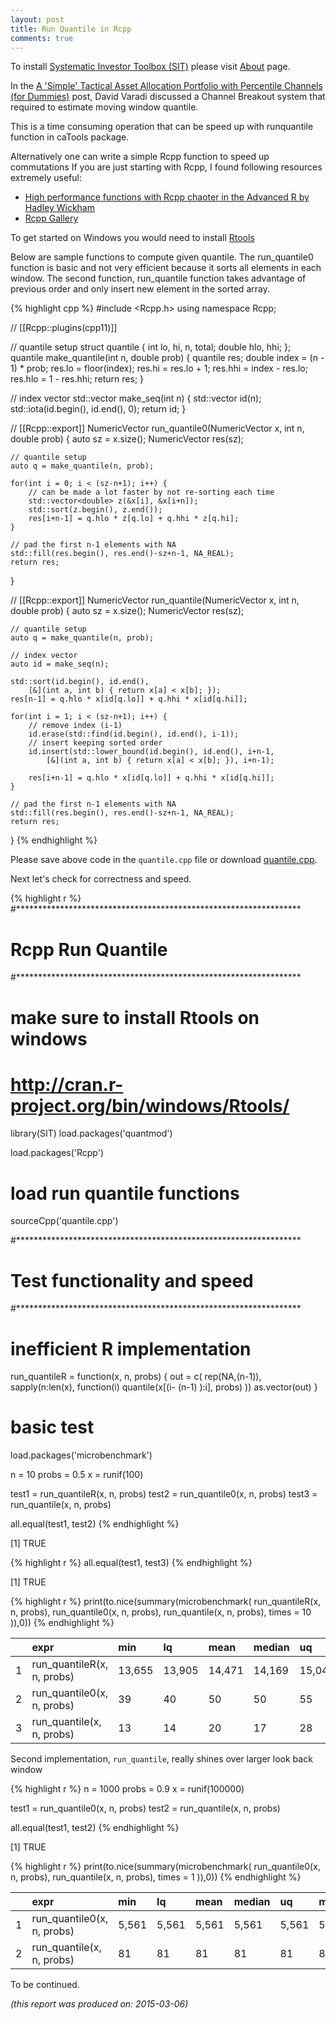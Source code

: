 ```yaml
---
layout: post
title: Run Quantile in Rcpp
comments: true
---
```



To install [Systematic Investor Toolbox (SIT)](https://github.com/systematicinvestor/SIT) please visit [About](',base.url,'about) page.





In the [A 'Simple' Tactical Asset Allocation Portfolio with Percentile Channels (for Dummies)](https://cssanalytics.wordpress.com/2015/02/08/a-simple-tactical-asset-allocation-portfolio-with-percentile-channels-for-dummies/)
post, David Varadi discussed a Channel Breakout system that required to estimate moving window quantile.

This is a time consuming operation that can be speed up with runquantile function in caTools package.

Alternatively one can write a simple Rcpp function to speed up commutations If you are just starting 
with Rcpp, I found following resources extremely useful:

* [High performance functions with Rcpp chaoter in the Advanced R by Hadley Wickham](http://adv-r.had.co.nz/Rcpp.html)
* [Rcpp Gallery](http://gallery.rcpp.org/)

To get started on Windows you would need to install [Rtools](http://cran.r-project.org/bin/windows/Rtools/)

Below are sample functions to compute given quantile. The run_quantile0 function is basic and not
very efficient because it sorts all elements in each window. The second function, run_quantile
function takes advantage of previous order and only insert new element in the sorted array.

{% highlight cpp %}
#include <Rcpp.h>
using namespace Rcpp;

// [[Rcpp::plugins(cpp11)]]

// quantile setup
struct quantile {
	int lo, hi, n, total;
	double hlo, hhi;
};
quantile make_quantile(int n, double prob) {
	quantile res;
	double index = (n - 1) * prob;
	res.lo = floor(index);
	res.hi = res.lo + 1;
	res.hhi = index - res.lo;
	res.hlo = 1 - res.hhi;
	return res;	
}

// index vector
std::vector<int> make_seq(int n) {
	std::vector<int> id(n);
	std::iota(id.begin(), id.end(), 0);
	return id;
}

// [[Rcpp::export]]
NumericVector run_quantile0(NumericVector x, int n, double prob) {
	auto sz = x.size();
	NumericVector res(sz);	
	
	// quantile setup
	auto q = make_quantile(n, prob);

    for(int i = 0; i < (sz-n+1); i++) {
    	// can be made a lot faster by not re-sorting each time
    	std::vector<double> z(&x[i], &x[i+n]);
    	std::sort(z.begin(), z.end());    	
        res[i+n-1] = q.hlo * z[q.lo] + q.hhi * z[q.hi];  
    }
    
    // pad the first n-1 elements with NA
    std::fill(res.begin(), res.end()-sz+n-1, NA_REAL);
    return res;	
}

// [[Rcpp::export]]
NumericVector run_quantile(NumericVector x, int n, double prob) {
	auto sz = x.size();
	NumericVector res(sz);	
	
	// quantile setup
	auto q = make_quantile(n, prob);

	// index vector
	auto id = make_seq(n);
	
	std::sort(id.begin(), id.end(), 
		[&](int a, int b) { return x[a] < x[b]; });
	res[n-1] = q.hlo * x[id[q.lo]] + q.hhi * x[id[q.hi]];  	
		
    for(int i = 1; i < (sz-n+1); i++) {
    	// remove index (i-1)
    	id.erase(std::find(id.begin(), id.end(), i-1));
    	// insert keeping sorted order
    	id.insert(std::lower_bound(id.begin(), id.end(), i+n-1, 
    		[&](int a, int b) { return x[a] < x[b]; }), i+n-1);
    
        res[i+n-1] = q.hlo * x[id[q.lo]] + q.hhi * x[id[q.hi]];  
    }
    
    // pad the first n-1 elements with NA
    std::fill(res.begin(), res.end()-sz+n-1, NA_REAL);
    return res;	
}
{% endhighlight %}

Please save above code in the `quantile.cpp` file or download [quantile.cpp](/public/doc/quantile.cpp).

Next let's check for correctness and speed. 


{% highlight r %}
#*****************************************************************
# Rcpp Run Quantile
#*****************************************************************
# make sure to install Rtools on windows
# http://cran.r-project.org/bin/windows/Rtools/
library(SIT)
load.packages('quantmod')

load.packages('Rcpp')

# load run quantile functions
sourceCpp('quantile.cpp')

#*****************************************************************
# Test functionality and speed
#*****************************************************************
# inefficient R implementation
run_quantileR = function(x, n, probs) {
	out = c( rep(NA,(n-1)), sapply(n:len(x), function(i) quantile(x[(i- (n-1) ):i], probs) ))
	as.vector(out)
}	


# basic test
load.packages('microbenchmark')

n = 10
probs = 0.5
x = runif(100)

test1 = run_quantileR(x, n, probs)
test2 = run_quantile0(x, n, probs)
test3 = run_quantile(x, n, probs)

all.equal(test1, test2)
{% endhighlight %}

[1] TRUE


{% highlight r %}
all.equal(test1, test3)
{% endhighlight %}

[1] TRUE


{% highlight r %}
print(to.nice(summary(microbenchmark(
	run_quantileR(x, n, probs),
	run_quantile0(x, n, probs),
	run_quantile(x, n, probs),
	times = 10
)),0))
{% endhighlight %}



|   |expr                       |min    |lq     |mean   |median |uq     |max    |neval  |
|:--|:--------------------------|:------|:------|:------|:------|:------|:------|:------|
|1  |run_quantileR(x, n, probs) |13,655 |13,905 |14,471 |14,169 |15,042 |16,294 |    10 |
|2  |run_quantile0(x, n, probs) |    39 |    40 |    50 |    50 |    55 |    77 |    10 |
|3  |run_quantile(x, n, probs)  |    13 |    14 |    20 |    17 |    28 |    29 |    10 |
    

Second implementation, `run_quantile`, really shines over larger look back window


{% highlight r %}
n = 1000
probs = 0.9
x = runif(100000)

test1 = run_quantile0(x, n, probs)
test2 = run_quantile(x, n, probs)

all.equal(test1, test2)
{% endhighlight %}

[1] TRUE


{% highlight r %}
print(to.nice(summary(microbenchmark(
	run_quantile0(x, n, probs),
	run_quantile(x, n, probs),
	times = 1
)),0))
{% endhighlight %}



|   |expr                       |min   |lq    |mean  |median |uq    |max   |neval |
|:--|:--------------------------|:-----|:-----|:-----|:------|:-----|:-----|:-----|
|1  |run_quantile0(x, n, probs) |5,561 |5,561 |5,561 |5,561  |5,561 |5,561 |    1 |
|2  |run_quantile(x, n, probs)  |   81 |   81 |   81 |   81  |   81 |   81 |    1 |
    

To be continued.


*(this report was produced on: 2015-03-06)*
